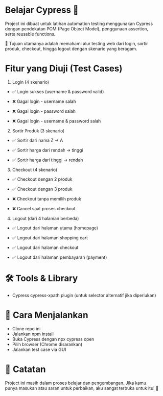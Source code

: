 # Belajar Cypress 🧪

Project ini dibuat untuk latihan automation testing menggunakan Cypress dengan pendekatan POM (Page Object Model), penggunaan assertion, serta reusable functions.

🎯 Tujuan utamanya adalah memahami alur testing web dari login, sortir produk, checkout, hingga logout dengan skenario yang beragam.

# Fitur yang Diuji (Test Cases)
1. Login (4 skenario)
- ✅ Login sukses (username & password valid)

- ❌ Gagal login - username salah

- ❌ Gagal login - password salah

- ❌ Gagal login - username & password salah

2.  Sortir Produk (3 skenario)
- ✅ Sortir dari nama Z → A

- ✅ Sortir harga dari rendah → tinggi

- ✅ Sortir harga dari tinggi → rendah

3.  Checkout (4 skenario)
- ✅ Checkout dengan 2 produk

- ✅ Checkout dengan 3 produk

- ❌ Checkout tanpa memilih produk

- ❌ Cancel saat proses checkout

4.  Logout (dari 4 halaman berbeda)
- ✅ Logout dari halaman utama (homepage)

- ✅ Logout dari halaman shopping cart

- ✅ Logout dari halaman checkout

- ✅ Logout dari halaman pembayaran (payment)

# 🛠️ Tools & Library
- Cypress
cypress-xpath plugin (untuk selector alternatif jika diperlukan)


# 🚀 Cara Menjalankan
- Clone repo ini
- Jalankan npm install
- Buka Cypress dengan npx cypress open
- Pilih browser (Chrome disarankan)
- Jalankan test case via GUI

# 📝 Catatan
Project ini masih dalam proses belajar dan pengembangan.
Jika kamu punya masukan atau saran untuk perbaikan, aku sangat terbuka untuk itu! 💛
